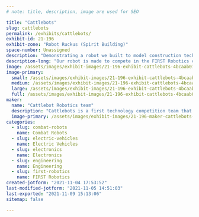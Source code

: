 ```yaml
---
# note: title, description, image are used for SEO

title: "Cattlebots"
slug: cattlebots
permalink: /exhibits/cattlebots/
exhibit-id: 21-196
exhibit-zone: "Robot Ruckus (Spirit Building)"
space-number: Unassigned
description: "Demonstrating a robot we built to model construction technology for first technology competition."
description-long: "Our robot is made to compete in the FIRST Robotics competition. We will be demonstrating it and explaining how its specific functions connect to real life problems. We would like to use this demonstration to inspire future engineers to participate in more STEM activities. "
image: /assets/images/exhibit-images/21-196-exhibit-cattlebots-4bcaab07-163d-4782-8714-d84ad329f4ad-large.jpeg
image-primary: 
  small: /assets/images/exhibit-images/21-196-exhibit-cattlebots-4bcaab07-163d-4782-8714-d84ad329f4ad-small.jpeg
  medium: /assets/images/exhibit-images/21-196-exhibit-cattlebots-4bcaab07-163d-4782-8714-d84ad329f4ad-medium.jpeg
  large: /assets/images/exhibit-images/21-196-exhibit-cattlebots-4bcaab07-163d-4782-8714-d84ad329f4ad-large.jpeg
  full: /assets/images/exhibit-images/21-196-exhibit-cattlebots-4bcaab07-163d-4782-8714-d84ad329f4ad-full.jpeg
maker: 
  name: "Cattlebot Robotics team"
  description: "Cattlebots is a first technology competition team that consists of a group of 9 students. We would like to reach out to our community to spread awareness of STEM related programs and facilitate a love of robotics and technology."
  image-primary: /assets/images/exhibit-images/21-196-maker-cattlebots-0bc48e47-9366-4f77-a7c0-120ba3b99e03-medium.jpeg
categories: 
  - slug: combat-robots
    name: Combat Robots
  - slug: electric-vehicles
    name: Electric Vehicles
  - slug: electronics
    name: Electronics
  - slug: engineering
    name: Engineering
  - slug: first-robotics
    name: FIRST Robotics
created-jotform: "2021-11-04 17:53:52"
last-modified-jotform: "2021-11-05 14:51:03"
last-exported: "2021-11-09 15:13:06"
sitemap: false

---
```

